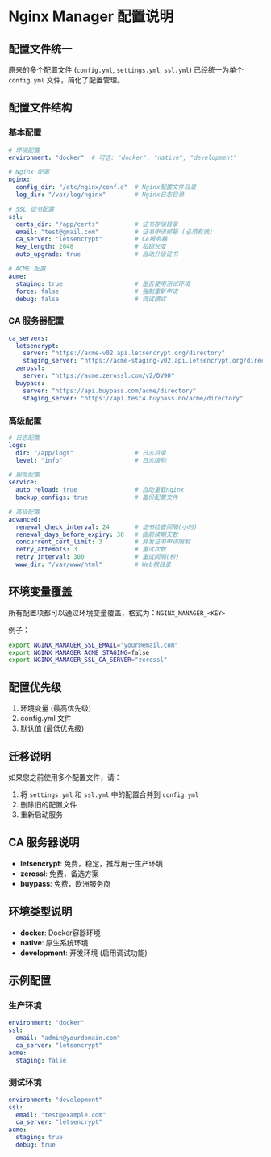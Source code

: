 # Nginx Manager 配置说明

## 配置文件统一

原来的多个配置文件 (`config.yml`, `settings.yml`, `ssl.yml`) 已经统一为单个 `config.yml` 文件，简化了配置管理。

## 配置文件结构

### 基本配置

```yaml
# 环境配置
environment: "docker"  # 可选: "docker", "native", "development"

# Nginx 配置
nginx:
  config_dir: "/etc/nginx/conf.d"  # Nginx配置文件目录
  log_dir: "/var/log/nginx"        # Nginx日志目录

# SSL 证书配置
ssl:
  certs_dir: "/app/certs"          # 证书存储目录
  email: "test@gmail.com"          # 证书申请邮箱 (必须有效)
  ca_server: "letsencrypt"         # CA服务器
  key_length: 2048                 # 私钥长度
  auto_upgrade: true               # 自动升级证书

# ACME 配置
acme:
  staging: true                    # 是否使用测试环境
  force: false                     # 强制重新申请
  debug: false                     # 调试模式
```

### CA 服务器配置

```yaml
ca_servers:
  letsencrypt:
    server: "https://acme-v02.api.letsencrypt.org/directory"
    staging_server: "https://acme-staging-v02.api.letsencrypt.org/directory"
  zerossl:
    server: "https://acme.zerossl.com/v2/DV90"
  buypass:
    server: "https://api.buypass.com/acme/directory"
    staging_server: "https://api.test4.buypass.no/acme/directory"
```

### 高级配置

```yaml
# 日志配置
logs:
  dir: "/app/logs"                 # 日志目录
  level: "info"                    # 日志级别

# 服务配置
service:
  auto_reload: true                # 自动重载nginx
  backup_configs: true             # 备份配置文件

# 高级配置
advanced:
  renewal_check_interval: 24       # 证书检查间隔(小时)
  renewal_days_before_expiry: 30   # 提前续期天数
  concurrent_cert_limit: 3         # 并发证书申请限制
  retry_attempts: 3                # 重试次数
  retry_interval: 300              # 重试间隔(秒)
  www_dir: "/var/www/html"         # Web根目录
```

## 环境变量覆盖

所有配置项都可以通过环境变量覆盖，格式为：`NGINX_MANAGER_<KEY>`

例子：
```bash
export NGINX_MANAGER_SSL_EMAIL="your@email.com"
export NGINX_MANAGER_ACME_STAGING=false
export NGINX_MANAGER_SSL_CA_SERVER="zerossl"
```

## 配置优先级

1. 环境变量 (最高优先级)
2. config.yml 文件
3. 默认值 (最低优先级)

## 迁移说明

如果您之前使用多个配置文件，请：

1. 将 `settings.yml` 和 `ssl.yml` 中的配置合并到 `config.yml`
2. 删除旧的配置文件
3. 重新启动服务

## CA 服务器说明

- **letsencrypt**: 免费，稳定，推荐用于生产环境
- **zerossl**: 免费，备选方案
- **buypass**: 免费，欧洲服务商

## 环境类型说明

- **docker**: Docker容器环境
- **native**: 原生系统环境
- **development**: 开发环境 (启用调试功能)

## 示例配置

### 生产环境
```yaml
environment: "docker"
ssl:
  email: "admin@yourdomain.com"
  ca_server: "letsencrypt"
acme:
  staging: false
```

### 测试环境
```yaml
environment: "development"
ssl:
  email: "test@example.com"
  ca_server: "letsencrypt"
acme:
  staging: true
  debug: true
``` 